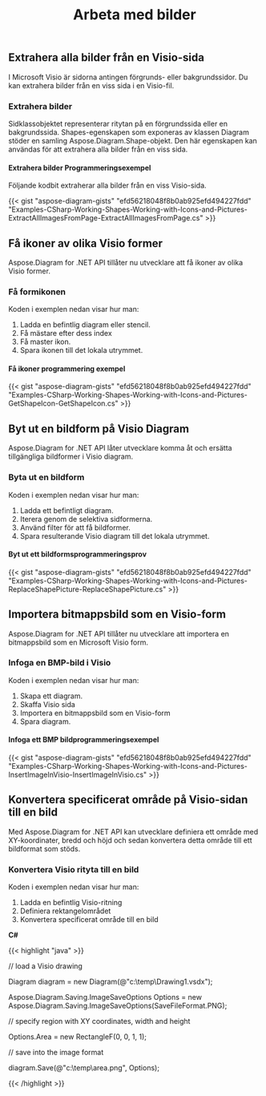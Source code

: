 ﻿---
title: Arbeta med bilder
type: docs
weight: 60
url: /sv/net/working-with-images/
description: Det här avsnittet förklarar hur man infogar eller hämtar en bild från en visio-sida med Aspose.Diagram.
---
## **Extrahera alla bilder från en Visio-sida**
I Microsoft Visio är sidorna antingen förgrunds- eller bakgrundssidor. Du kan extrahera bilder från en viss sida i en Visio-fil.
### **Extrahera bilder**
Sidklassobjektet representerar ritytan på en förgrundssida eller en bakgrundssida. Shapes-egenskapen som exponeras av klassen Diagram stöder en samling Aspose.Diagram.Shape-objekt. Den här egenskapen kan användas för att extrahera alla bilder från en viss sida.
#### **Extrahera bilder Programmeringsexempel**
Följande kodbit extraherar alla bilder från en viss Visio-sida.

{{< gist "aspose-diagram-gists" "efd56218048f8b0ab925efd494227fdd" "Examples-CSharp-Working-Shapes-Working-with-Icons-and-Pictures-ExtractAllImagesFromPage-ExtractAllImagesFromPage.cs" >}}
## **Få ikoner av olika Visio former**
Aspose.Diagram for .NET API tillåter nu utvecklare att få ikoner av olika Visio former.
### **Få formikonen**
Koden i exemplen nedan visar hur man:

1. Ladda en befintlig diagram eller stencil.
1. Få mästare efter dess index
1. Få master ikon.
1. Spara ikonen till det lokala utrymmet.
#### **Få ikoner programmering exempel**
{{< gist "aspose-diagram-gists" "efd56218048f8b0ab925efd494227fdd" "Examples-CSharp-Working-Shapes-Working-with-Icons-and-Pictures-GetShapeIcon-GetShapeIcon.cs" >}}
## **Byt ut en bildform på Visio Diagram**
Aspose.Diagram for .NET API låter utvecklare komma åt och ersätta tillgängliga bildformer i Visio diagram.
### **Byta ut en bildform**
Koden i exemplen nedan visar hur man:

1. Ladda ett befintligt diagram.
1. Iterera genom de selektiva sidformerna.
1. Använd filter för att få bildformer.
1. Spara resulterande Visio diagram till det lokala utrymmet.
#### **Byt ut ett bildformsprogrammeringsprov**
{{< gist "aspose-diagram-gists" "efd56218048f8b0ab925efd494227fdd" "Examples-CSharp-Working-Shapes-Working-with-Icons-and-Pictures-ReplaceShapePicture-ReplaceShapePicture.cs" >}}
## **Importera bitmappsbild som en Visio-form**
Aspose.Diagram for .NET API tillåter nu utvecklare att importera en bitmappsbild som en Microsoft Visio form.
### **Infoga en BMP-bild i Visio**
Koden i exemplen nedan visar hur man:

1. Skapa ett diagram.
1. Skaffa Visio sida
1. Importera en bitmappsbild som en Visio-form
1. Spara diagram.
#### **Infoga ett BMP bildprogrammeringsexempel**
{{< gist "aspose-diagram-gists" "efd56218048f8b0ab925efd494227fdd" "Examples-CSharp-Working-Shapes-Working-with-Icons-and-Pictures-InsertImageInVisio-InsertImageInVisio.cs" >}}
## **Konvertera specificerat område på Visio-sidan till en bild**
Med Aspose.Diagram for .NET API kan utvecklare definiera ett område med XY-koordinater, bredd och höjd och sedan konvertera detta område till ett bildformat som stöds.
### **Konvertera Visio rityta till en bild**
Koden i exemplen nedan visar hur man:

1. Ladda en befintlig Visio-ritning
1. Definiera rektangelområdet
1. Konvertera specificerat område till en bild

**C#**

{{< highlight "java" >}}

 // load a Visio drawing

Diagram diagram = new Diagram(@"c:\temp\Drawing1.vsdx");

Aspose.Diagram.Saving.ImageSaveOptions Options = new Aspose.Diagram.Saving.ImageSaveOptions(SaveFileFormat.PNG);

// specify region with XY coordinates, width and height

Options.Area = new RectangleF(0, 0, 1, 1);

// save into the image format

diagram.Save(@"c:\temp\area.png", Options);

{{< /highlight >}}
